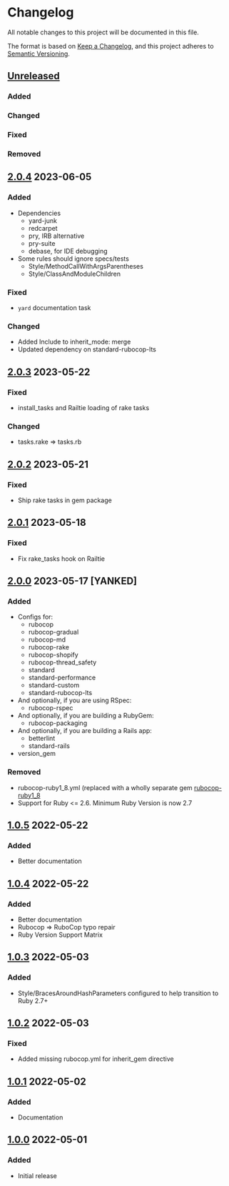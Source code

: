 # Changelog
All notable changes to this project will be documented in this file.

The format is based on [Keep a Changelog](https://keepachangelog.com/en/1.0.0/),
and this project adheres to [Semantic Versioning](https://semver.org/spec/v2.0.0.html).

## [Unreleased]
### Added
### Changed
### Fixed
### Removed

## [2.0.4] 2023-06-05
### Added
- Dependencies
  - yard-junk
  - redcarpet
  - pry, IRB alternative
  - pry-suite
  - debase,  for IDE debugging
- Some rules should ignore specs/tests
  - Style/MethodCallWithArgsParentheses
  - Style/ClassAndModuleChildren
### Fixed
- `yard` documentation task
### Changed
- Added Include to inherit_mode: merge
- Updated dependency on standard-rubocop-lts

## [2.0.3] 2023-05-22
### Fixed
- install_tasks and Railtie loading of rake tasks
### Changed
- tasks.rake => tasks.rb

## [2.0.2] 2023-05-21
### Fixed
- Ship rake tasks in gem package

## [2.0.1] 2023-05-18
### Fixed
- Fix rake_tasks hook on Railtie

## [2.0.0] 2023-05-17 [YANKED]
### Added
- Configs for:
  - rubocop
  - rubocop-gradual
  - rubocop-md
  - rubocop-rake
  - rubocop-shopify
  - rubocop-thread_safety
  - standard
  - standard-performance
  - standard-custom
  - standard-rubocop-lts
- And optionally, if you are using RSpec:
  - rubocop-rspec
- And optionally, if you are building a RubyGem:
  - rubocop-packaging
- And optionally, if you are building a Rails app:
  - betterlint
  - standard-rails
- version_gem
### Removed
- rubocop-ruby1_8.yml (replaced with a wholly separate gem [rubocop-ruby1_8](https://gitlab.com/rubocop-lts/rubocop-ruby1_8)
- Support for Ruby <= 2.6. Minimum Ruby Version is now 2.7

## [1.0.5] 2022-05-22
### Added
- Better documentation

## [1.0.4] 2022-05-22
### Added
- Better documentation
- Rubocop => RuboCop typo repair
- Ruby Version Support Matrix

## [1.0.3] 2022-05-03
### Added
- Style/BracesAroundHashParameters configured to help transition to Ruby 2.7+

## [1.0.2] 2022-05-03
### Fixed
- Added missing rubocop.yml for inherit_gem directive

## [1.0.1] 2022-05-02
### Added
- Documentation

## [1.0.0] 2022-05-01
### Added
- Initial release

[Unreleased]: https://github.com/rubocop-lts/rubocop-ruby2_0/compare/v2.0.4...HEAD
[2.0.4]: https://github.com/rubocop-lts/rubocop-ruby2_0/compare/v2.0.3...v2.0.4
[2.0.3]: https://github.com/rubocop-lts/rubocop-ruby2_0/compare/v2.0.2...v2.0.3
[2.0.2]: https://github.com/rubocop-lts/rubocop-ruby2_0/compare/v2.0.1...v2.0.2
[2.0.1]: https://github.com/rubocop-lts/rubocop-ruby2_0/compare/v2.0.0...v2.0.1
[2.0.0]: https://github.com/rubocop-lts/rubocop-ruby2_0/compare/v1.0.5...v2.0.0
[1.0.5]: https://github.com/rubocop-lts/rubocop-ruby2_0/compare/v1.0.4...v1.0.5
[1.0.4]: https://github.com/rubocop-lts/rubocop-ruby2_0/compare/v1.0.3...v1.0.4
[1.0.3]: https://github.com/rubocop-lts/rubocop-ruby2_0/compare/v1.0.2...v1.0.3
[1.0.2]: https://github.com/rubocop-lts/rubocop-ruby2_0/compare/v1.0.1...v1.0.2
[1.0.1]: https://github.com/rubocop-lts/rubocop-ruby2_0/compare/v1.0.0...v1.0.1
[1.0.0]: https://github.com/rubocop-lts/rubocop-ruby2_0/compare/8fb0f104adf43c5a0e3487b390f91881f79e4d89...v1.0.0
